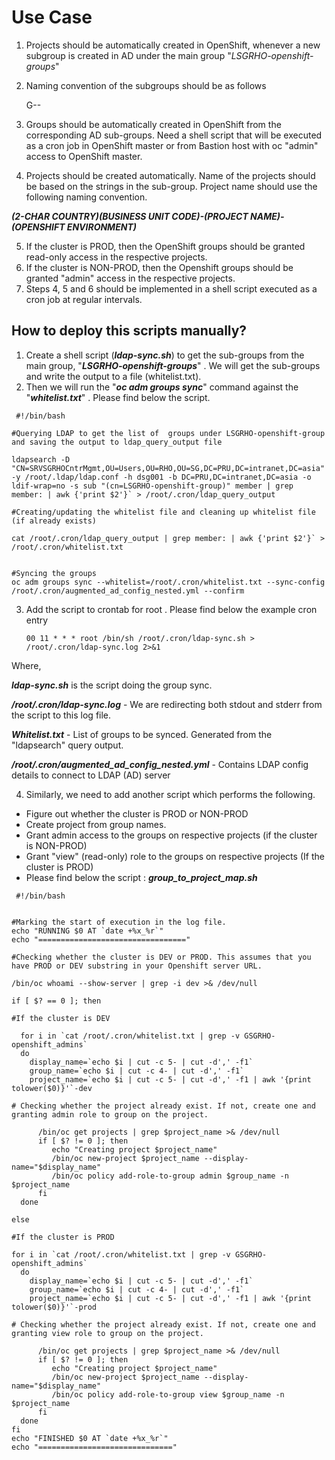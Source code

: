# Use Case



1.  Projects should be automatically created in OpenShift, whenever a new subgroup is created in AD under the main group "_LSGRHO-openshift-groups_"
2.  Naming convention of the subgroups should be as follows

      G<COUNTRY><BUSINESS UNIT>-<PROJECT NAME>-<OPTIONAL STRING>



3.  Groups should be automatically created in OpenShift from the corresponding AD sub-groups. Need a shell script that will be executed as a cron job in OpenShift master or from Bastion host with  oc "admin" access to OpenShift master.
4.  Projects should be created automatically. Name of the projects should be based on the strings in the sub-group.  Project name should use the following naming convention.

**_(2-CHAR COUNTRY)(BUSINESS UNIT CODE)-(PROJECT NAME)-(OPENSHIFT ENVIRONMENT)_**



5.  If the cluster is PROD, then the OpenShift groups should be granted read-only access in the respective projects.
6.  If the cluster is NON-PROD, then the Openshift groups should be granted "admin" access in the respective projects.
7.  Steps 4, 5 and 6 should be implemented in a shell script executed as a cron job at regular intervals.


##       How to deploy this scripts manually?



1.  Create a shell script (**_ldap-sync.sh_**) to get the sub-groups from the main group,  "**_LSGRHO-openshift-groups_**" . We will get the sub-groups and write the output to a file (whitelist.txt). 
2.  Then we will run the "**_oc adm groups sync_**" command against the "**_whitelist.txt_**" . Please find below the script.


```
 #!/bin/bash
  
#Querying LDAP to get the list of  groups under LSGRHO-openshift-group and saving the output to ldap_query_output file

ldapsearch -D "CN=SRVSGRHOCntrMgmt,OU=Users,OU=RHO,OU=SG,DC=PRU,DC=intranet,DC=asia" -y /root/.ldap/ldap.conf -h dsg001 -b DC=PRU,DC=intranet,DC=asia -o ldif-wrap=no -s sub "(cn=LSGRHO-openshift-group)" member | grep member: | awk {'print $2'}` > /root/.cron/ldap_query_output

#Creating/updating the whitelist file and cleaning up whitelist file (if already exists)

cat /root/.cron/ldap_query_output | grep member: | awk {'print $2'}` > /root/.cron/whitelist.txt


#Syncing the groups
oc adm groups sync --whitelist=/root/.cron/whitelist.txt --sync-config /root/.cron/augmented_ad_config_nested.yml --confirm
```




3.  Add the script to crontab for root . Please find below the example cron entry

        00 11 * * * root /bin/sh /root/.cron/ldap-sync.sh > /root/.cron/ldap-sync.log 2>&1
Where,  

**_ldap-sync.sh_** is the script doing the group sync.

**_/root/.cron/ldap-sync.log_** - We are redirecting both stdout and stderr from the script to  this log file.

**_Whitelist.txt_** - List of groups to be synced. Generated from the "ldapsearch" query output.

**_/root/.cron/augmented_ad_config_nested.yml_** -  Contains LDAP config details to connect to LDAP (AD) server

           



4.  Similarly, we need to add another script which performs the following.

*   Figure out whether the cluster is PROD or NON-PROD
*   Create project from group names.
*   Grant admin access to the groups on respective projects (if the cluster is NON-PROD)
*   Grant "view" (read-only) role to the groups on respective projects (If the cluster is PROD)
*   Please find below the script : **_group_to_project_map.sh_**

```
 #!/bin/bash
  

#Marking the start of execution in the log file. 
echo "RUNNING $0 AT `date +%x_%r`"
echo "================================="

#Checking whether the cluster is DEV or PROD. This assumes that you have PROD or DEV substring in your Openshift server URL.

/bin/oc whoami --show-server | grep -i dev >& /dev/null

if [ $? == 0 ]; then

#If the cluster is DEV

  for i in `cat /root/.cron/whitelist.txt | grep -v GSGRHO-openshift_admins`
  do
    display_name=`echo $i | cut -c 5- | cut -d',' -f1`
    group_name=`echo $i | cut -c 4- | cut -d',' -f1`
    project_name=`echo $i | cut -c 5- | cut -d',' -f1 | awk '{print tolower($0)}'`-dev

# Checking whether the project already exist. If not, create one and granting admin role to group on the project.

      /bin/oc get projects | grep $project_name >& /dev/null
      if [ $? != 0 ]; then
         echo "Creating project $project_name"
         /bin/oc new-project $project_name --display-name="$display_name"
         /bin/oc policy add-role-to-group admin $group_name -n $project_name
      fi
  done

else

#If the cluster is PROD

for i in `cat /root/.cron/whitelist.txt | grep -v GSGRHO-openshift_admins`
  do
    display_name=`echo $i | cut -c 5- | cut -d',' -f1`
    group_name=`echo $i | cut -c 4- | cut -d',' -f1`
    project_name=`echo $i | cut -c 5- | cut -d',' -f1 | awk '{print tolower($0)}'`-prod

# Checking whether the project already exist. If not, create one and granting view role to group on the project.

      /bin/oc get projects | grep $project_name >& /dev/null
      if [ $? != 0 ]; then
         echo "Creating project $project_name"
         /bin/oc new-project $project_name --display-name="$display_name"
         /bin/oc policy add-role-to-group view $group_name -n $project_name
      fi
  done
fi
echo "FINISHED $0 AT `date +%x_%r`"
echo "=============================="
```
